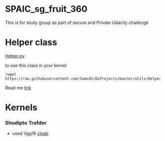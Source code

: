 # SPAIC_sg_fruit_360
This is for study group as part of secure and Private Udacity challenge

# Helper class
[Helper.py](https://github.com/Iamsdt/DLProjects/blob/master/utils/Helper.py)

to use this class in your kernel
    
    !wget https://raw.githubusercontent.com/Iamsdt/DLProjects/master/utils/Helper.py

Read me
[link](https://github.com/Iamsdt/DLProjects/blob/master/utils/Helper.md) 

# Kernels
### Shudipto Trafder
* used Vgg16
[cloab](https://colab.research.google.com/drive/1SA1sYth32dzgMyzJwtLVC5PUPhGzs9XE)
